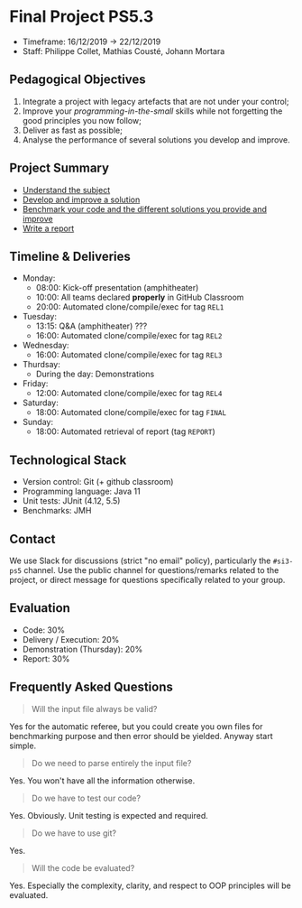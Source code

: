 # Final Project PS5.3

  * Timeframe: 16/12/2019 → 22/12/2019
  * Staff: Philippe Collet, Mathias Cousté, Johann Mortara

## Pedagogical Objectives

  1. Integrate a project with legacy artefacts that are not under your control;
  2. Improve your _programming-in-the-small_ skills while not forgetting the good principles you now follow;
  3. Deliver as fast as possible; 
  4. Analyse the performance of several solutions you develop and improve.

## Project Summary

  - [Understand the subject](./subject/README.md)  
  - [Develop and improve a solution](./code/README.md)
  - [Benchmark your code and the different solutions you provide and improve](./bench/README.md)  
  - [Write a report](./report/README.md)

## Timeline & Deliveries

  - Monday:
    - 08:00: Kick-off presentation (amphitheater)
    - 10:00: All teams declared __properly__ in GitHub Classroom
    - 20:00: Automated clone/compile/exec for tag `REL1`
  - Tuesday:
    - 13:15: Q&A (amphitheater) ???
    - 16:00: Automated clone/compile/exec for tag `REL2`
  - Wednesday: 
    - 16:00: Automated clone/compile/exec for tag `REL3`
  - Thurdsay:
    - During the day: Demonstrations
  - Friday: 
    - 12:00: Automated clone/compile/exec for tag `REL4`
  - Saturday:
    - 18:00: Automated clone/compile/exec for tag `FINAL`
  - Sunday:
    - 18:00: Automated retrieval of report (tag `REPORT`)

## Technological Stack

  * Version control: Git (+ github classroom)
  * Programming language: Java 11
  * Unit tests: JUnit (4.12, 5.5)
  * Benchmarks: JMH

## Contact

We use Slack for discussions (strict "no email" policy), particularly the `#si3-ps5` channel. Use the public channel for questions/remarks related to the project, or direct message for questions specifically related to your group.

## Evaluation

  - Code: 30%
  - Delivery / Execution: 20%
  - Demonstration (Thursday): 20%
  - Report: 30%
  
## Frequently Asked Questions

> Will the input file always be valid?

Yes for the automatic referee, but you could create you own files for benchmarking purpose and then error should be yielded. Anyway start simple.

> Do we need to parse entirely the input file?

Yes. You won't have all the information otherwise.

> Do we have to test our code?

Yes. Obviously. Unit testing is expected and required. 

> Do we have to use git?

Yes.

> Will the code be evaluated?

Yes. Especially the complexity, clarity, and respect to OOP principles will be evaluated.

